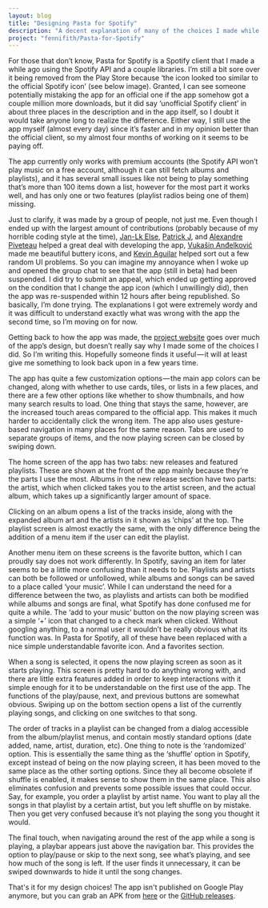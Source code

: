 ```yaml
---
layout: blog
title: "Designing Pasta for Spotify"
description: "A decent explanation of many of the choices I made while designing my unofficial Spotify client, Pasta for Spotify."
project: "fennifith/Pasta-for-Spotify"
---
```


For those that don’t know, Pasta for Spotify is a Spotify client that I made a while ago using the Spotify API and a couple libraries. I’m still a bit sore over it being removed from the Play Store because ‘the icon looked too similar to the official Spotify icon’ (see below image). Granted, I can see someone potentially mistaking the app for an official one if the app somehow got a couple million more downloads, but it did say ‘unofficial Spotify client’ in about three places in the description and in the app itself, so I doubt it would take anyone long to realize the difference. Either way, I still use the app myself (almost every day) since it’s faster and in my opinion better than the official client, so my almost four months of working on it seems to be paying off.

The app currently only works with premium accounts (the Spotify API won’t play music on a free account, although it can still fetch albums and playlists), and it has several small issues like not being to play something that’s more than 100 items down a list, however for the most part it works well, and has only one or two features (playlist radios being one of them) missing.

Just to clarify, it was made by a group of people, not just me. Even though I ended up with the largest amount of contributions (probably because of my horrible coding style at the time), [Jan-Lk Else](https://android.jlelse.eu/@jlelse), [Patrick J](http://pddstudio.com/), and [Alexandre Piveteau](https://github.com/alexandrepiveteau) helped a great deal with developing the app, [Vukašin Anđelković](https://vukash.in/) made me beautiful buttery icons, and [Kevin Aguilar](https://dribbble.com/kevttob) helped sort out a few random UI problems. So you can imagine my annoyance when I woke up and opened the group chat to see that the app (still in beta) had been suspended. I did try to submit an appeal, which ended up getting approved on the condition that I change the app icon (which I unwillingly did), then the app was re-suspended within 12 hours after being republished. So basically, I’m done trying. The explanations I got were extremely wordy and it was difficult to understand exactly what was wrong with the app the second time, so I’m moving on for now.

Getting back to how the app was made, the [project website](/projects/pasta-for-spotify) goes over much of the app’s design, but doesn’t really say why I made some of the choices I did. So I’m writing this. Hopefully someone finds it useful — it will at least give me something to look back upon in a few years time.

The app has quite a few customization options — the main app colors can be changed, along with whether to use cards, tiles, or lists in a few places, and there are a few other options like whether to show thumbnails, and how many search results to load. One thing that stays the same, however, are the increased touch areas compared to the official app. This makes it much harder to accidentally click the wrong item. The app also uses gesture-based navigation in many places for the same reason. Tabs are used to separate groups of items, and the now playing screen can be closed by swiping down.

The home screen of the app has two tabs: new releases and featured playlists. These are shown at the front of the app mainly because they’re the parts I use the most. Albums in the new release section have two parts: the artist, which when clicked takes you to the artist screen, and the actual album, which takes up a significantly larger amount of space.

Clicking on an album opens a list of the tracks inside, along with the expanded album art and the artists in it shown as ‘chips’ at the top. The playlist screen is almost exactly the same, with the only difference being the addition of a menu item if the user can edit the playlist.

Another menu item on these screens is the favorite button, which I can proudly say does not work differently. In Spotify, saving an item for later seems to be a little more confusing than it needs to be. Playlists and artists can both be followed or unfollowed, while albums and songs can be saved to a place called ‘your music’. While I can understand the need for a difference between the two, as playlists and artists can both be modified while albums and songs are final, what Spotify has done confused me for quite a while. The ‘add to your music’ button on the now playing screen was a simple ‘+’ icon that changed to a check mark when clicked. Without googling anything, to a normal user it wouldn’t be really obvious what its function was. In Pasta for Spotify, all of these have been replaced with a nice simple understandable favorite icon. And a favorites section.

When a song is selected, it opens the now playing screen as soon as it starts playing. This screen is pretty hard to do anything wrong with, and there are little extra features added in order to keep interactions with it simple enough for it to be understandable on the first use of the app. The functions of the play/pause, next, and previous buttons are somewhat obvious. Swiping up on the bottom section opens a list of the currently playing songs, and clicking on one switches to that song.

The order of tracks in a playlist can be changed from a dialog accessible from the album/playlist menus, and contain mostly standard options (date added, name, artist, duration, etc). One thing to note is the ‘randomized’ option. This is essentially the same thing as the ‘shuffle’ option in Spotify, except instead of being on the now playing screen, it has been moved to the same place as the other sorting options. Since they all become obsolete if shuffle is enabled, it makes sense to show them in the same place. This also eliminates confusion and prevents some possible issues that could occur. Say, for example, you order a playlist by artist name. You want to play all the songs in that playlist by a certain artist, but you left shuffle on by mistake. Then you get very confused because it’s not playing the song you thought it would.

The final touch, when navigating around the rest of the app while a song is playing, a playbar appears just above the navigation bar. This provides the option to play/pause or skip to the next song, see what’s playing, and see how much of the song is left. If the user finds it unnecessary, it can be swiped downwards to hide it until the song changes.

That's it for my design choices! The app isn't published on Google Play anymore, but you can grab an APK from [here](/projects/pasta-for-spotify) or the [GitHub releases](/redirects/?t=github&d=/Pasta-for-Spotify/releases).
